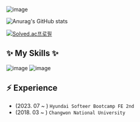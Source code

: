 <!--
icons: https://simpleicons.org/
-->

![image](https://capsule-render.vercel.app/api?type=transparent&color=auto&height=180&section=header&text=jijiseong+Github&fontSize=70)

<div>

![Anurag's GitHub stats](https://github-readme-stats.vercel.app/api?username=jijiseong&show_icons=true&theme=radical)

[![Solved.ac프로필](http://mazassumnida.wtf/api/generate_badge?boj=qkrwl5036)](https://solved.ac/qkrwl5036)

</div>

## ✨ My Skills ✨

![image](https://img.shields.io/badge/React-gray?logo=React&logoColor=#61DAFB) ![image](https://img.shields.io/badge/TypeScript-3178C6?logo=TypeScript&logoColor=white)

## ⚡️ Experience

- (2023. 07 ~ ) `Hyundai Softeer Bootcamp FE 2nd`
- (2018. 03 ~ ) `Changwon National University`
